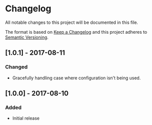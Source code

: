 # Changelog
All notable changes to this project will be documented in this file.

The format is based on [Keep a Changelog](http://keepachangelog.com/en/1.0.0/)
and this project adheres to [Semantic Versioning](http://semver.org/spec/v2.0.0.html).

## [1.0.1] - 2017-08-11
### Changed
- Gracefully handling case where configuration isn't being used.

## [1.0.0] - 2017-08-10
### Added
- Initial release